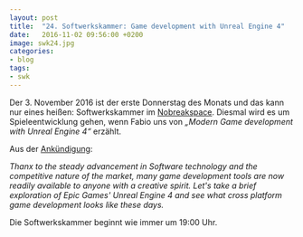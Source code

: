 ```yaml
---
layout: post
title:  "24. Softwerkskammer: Game development with Unreal Engine 4"
date:   2016-11-02 09:56:00 +0200
image: swk24.jpg
categories:
- blog
tags:
- swk
---
```

Der 3. November 2016 ist der erste Donnerstag des Monats und das kann nur eines heißen: Softwerkskammer im [Nobreakspace](https://chaotikum.org/hackerspace:nbsp). Diesmal wird es um Spieleentwicklung gehen, wenn Fabio uns von *„Modern Game development with Unreal Engine 4“* erzählt.
<!--more-->
Aus der [Ankündigung](https://www.softwerkskammer.org/activities/24_swk_luebeck):

*Thanx to the steady advancement in Software technology and the competitive nature of the market, many game development tools are now readily available to anyone with a creative spirit. Let's take a brief exploration of Epic Games' Unreal Engine 4 and see what cross platform game development looks like these days.*

Die Softwerkskammer beginnt wie immer um 19:00 Uhr.
